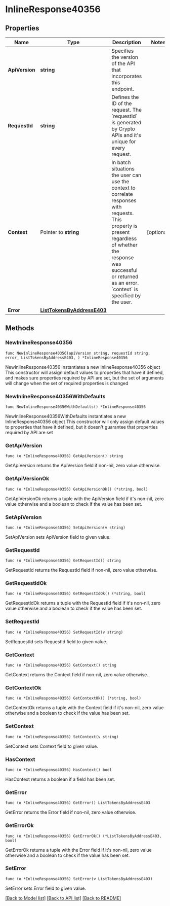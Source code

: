 # InlineResponse40356

## Properties

Name | Type | Description | Notes
------------ | ------------- | ------------- | -------------
**ApiVersion** | **string** | Specifies the version of the API that incorporates this endpoint. | 
**RequestId** | **string** | Defines the ID of the request. The &#x60;requestId&#x60; is generated by Crypto APIs and it&#39;s unique for every request. | 
**Context** | Pointer to **string** | In batch situations the user can use the context to correlate responses with requests. This property is present regardless of whether the response was successful or returned as an error. &#x60;context&#x60; is specified by the user. | [optional] 
**Error** | [**ListTokensByAddressE403**](ListTokensByAddressE403.md) |  | 

## Methods

### NewInlineResponse40356

`func NewInlineResponse40356(apiVersion string, requestId string, error_ ListTokensByAddressE403, ) *InlineResponse40356`

NewInlineResponse40356 instantiates a new InlineResponse40356 object
This constructor will assign default values to properties that have it defined,
and makes sure properties required by API are set, but the set of arguments
will change when the set of required properties is changed

### NewInlineResponse40356WithDefaults

`func NewInlineResponse40356WithDefaults() *InlineResponse40356`

NewInlineResponse40356WithDefaults instantiates a new InlineResponse40356 object
This constructor will only assign default values to properties that have it defined,
but it doesn't guarantee that properties required by API are set

### GetApiVersion

`func (o *InlineResponse40356) GetApiVersion() string`

GetApiVersion returns the ApiVersion field if non-nil, zero value otherwise.

### GetApiVersionOk

`func (o *InlineResponse40356) GetApiVersionOk() (*string, bool)`

GetApiVersionOk returns a tuple with the ApiVersion field if it's non-nil, zero value otherwise
and a boolean to check if the value has been set.

### SetApiVersion

`func (o *InlineResponse40356) SetApiVersion(v string)`

SetApiVersion sets ApiVersion field to given value.


### GetRequestId

`func (o *InlineResponse40356) GetRequestId() string`

GetRequestId returns the RequestId field if non-nil, zero value otherwise.

### GetRequestIdOk

`func (o *InlineResponse40356) GetRequestIdOk() (*string, bool)`

GetRequestIdOk returns a tuple with the RequestId field if it's non-nil, zero value otherwise
and a boolean to check if the value has been set.

### SetRequestId

`func (o *InlineResponse40356) SetRequestId(v string)`

SetRequestId sets RequestId field to given value.


### GetContext

`func (o *InlineResponse40356) GetContext() string`

GetContext returns the Context field if non-nil, zero value otherwise.

### GetContextOk

`func (o *InlineResponse40356) GetContextOk() (*string, bool)`

GetContextOk returns a tuple with the Context field if it's non-nil, zero value otherwise
and a boolean to check if the value has been set.

### SetContext

`func (o *InlineResponse40356) SetContext(v string)`

SetContext sets Context field to given value.

### HasContext

`func (o *InlineResponse40356) HasContext() bool`

HasContext returns a boolean if a field has been set.

### GetError

`func (o *InlineResponse40356) GetError() ListTokensByAddressE403`

GetError returns the Error field if non-nil, zero value otherwise.

### GetErrorOk

`func (o *InlineResponse40356) GetErrorOk() (*ListTokensByAddressE403, bool)`

GetErrorOk returns a tuple with the Error field if it's non-nil, zero value otherwise
and a boolean to check if the value has been set.

### SetError

`func (o *InlineResponse40356) SetError(v ListTokensByAddressE403)`

SetError sets Error field to given value.



[[Back to Model list]](../README.md#documentation-for-models) [[Back to API list]](../README.md#documentation-for-api-endpoints) [[Back to README]](../README.md)


